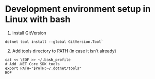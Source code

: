 # Development environment setup in Linux with bash

1. Install GitVersion
```
dotnet tool install --global GitVersion.Tool`
```

2. Add tools directory to PATH (in case it isn't already)
```
cat << \EOF >> ~/.bash_profile
# Add .NET Core SDK tools
export PATH="$PATH:~/.dotnet/tools"
EOF
```